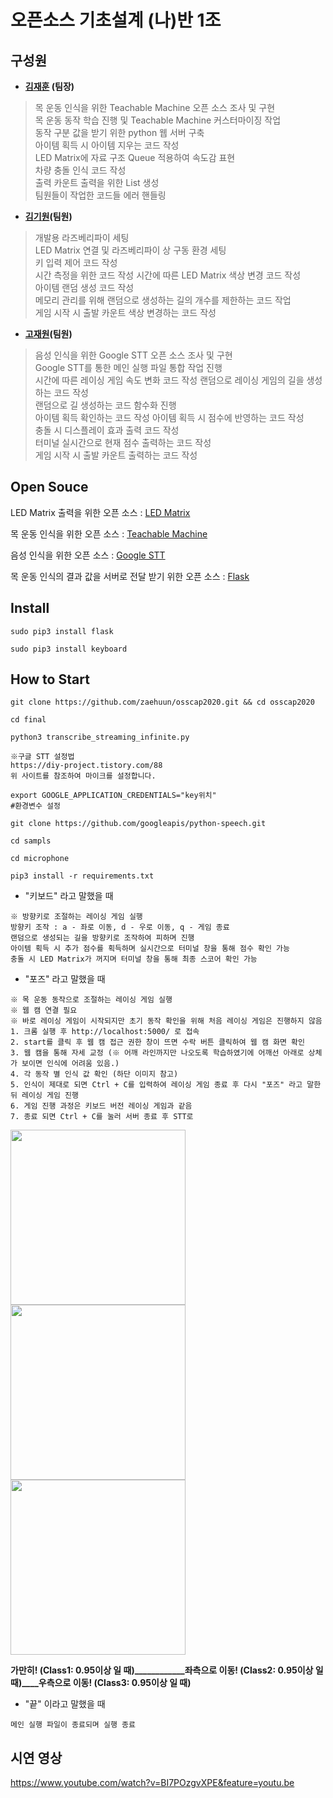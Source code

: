 

# 오픈소스 기초설계 (나)반 1조 


## 구성원
- **[김재훈](https://github.com/zaehuun) (팀장)**   
> 목 운동 인식을 위한 Teachable Machine 오픈 소스 조사 및 구현   
목 운동 동작 학습 진행 및 Teachable Machine 커스터마이징 작업   
동작 구분 값을 받기 위한 python 웹 서버 구축   
아이템 획득 시 아이템 지우는 코드 작성   
LED Matrix에 자료 구조 Queue 적용하여 속도감 표현      
차량 충돌 인식 코드 작성   
출력 카운트 출력을 위한 List 생성   
팀원들이 작업한 코드들 에러 핸들링   

- **[김기원](https://github.com/justkiwon)(팀원)**
> 개발용 라즈베리파이 세팅   
LED Matrix 연결 및 라즈베리파이 상 구동 환경 세팅   
키 입력 제어 코드 작성   
시간 측정을 위한 코드 작성
시간에 따른 LED Matrix 색상 변경 코드 작성   
아이템 랜덤 생성 코드 작성   
메모리 관리를 위해 랜덤으로 생성하는 길의 개수를 제한하는 코드 작업   
게임 시작 시 출발 카운트 색상 변경하는 코드 작성   
 
- **[고재원](https://github.com/jaewon1778)(팀원)**
> 음성 인식을 위한 Google STT 오픈 소스 조사 및 구현   
Google STT를 통한 메인 실행 파일 통합 작업 진행   
시간에 따른 레이싱 게임 속도 변화 코드 작성
랜덤으로 레이싱 게임의 길을 생성하는 코드 작성   
랜덤으로 길 생성하는 코드 함수화 진행   
아이템 획득 확인하는 코드 작성
아이템 획득 시 점수에 반영하는 코드 작성   
충돌 시 디스플레이 효과 출력 코드 작성   
터미널 실시간으로 현재 점수 출력하는 코드 작성   
게임 시작 시 출발 카운트 출력하는 코드 작성   

 

## Open Souce
LED Matrix 출력을 위한 오픈 소스 : [LED Matrix](https://learn.adafruit.com/connecting-a-16x32-rgb-led-matrix-panel-to-a-raspberry-pi/experimental-python-code)
   
목 운동 인식을 위한 오픈 소스 : [Teachable Machine](https://teachablemachine.withgoogle.com/)
  
음성 인식을 위한 오픈 소스 : [Google STT](https://cloud.google.com/speech-to-text/docs/?hl=ko)

목 운동 인식의 결과 값을 서버로 전달 받기 위한 오픈 소스 : [Flask](https://flask-docs-kr.readthedocs.io/ko/latest/)


## Install
 
```
sudo pip3 install flask
```
```
sudo pip3 install keyboard
```
   
## How to Start
```
git clone https://github.com/zaehuun/osscap2020.git && cd osscap2020
```
```
cd final
```
```
python3 transcribe_streaming_infinite.py
```
```
※구글 STT 설정법
https://diy-project.tistory.com/88
위 사이트를 참조하여 마이크를 설정합니다.

export GOOGLE_APPLICATION_CREDENTIALS="key위치"
#환경변수 설정

git clone https://github.com/googleapis/python-speech.git

cd sampls

cd microphone

pip3 install -r requirements.txt
```
- "키보드" 라고 말했을 때   
```
※ 방향키로 조절하는 레이싱 게임 실행
방향키 조작 : a - 좌로 이동, d - 우로 이동, q - 게임 종료
랜덤으로 생성되는 길을 방향키로 조작하여 피하며 진행
아이템 획득 시 추가 점수를 획득하며 실시간으로 터미널 창을 통해 점수 확인 가능
충돌 시 LED Matrix가 꺼지며 터미널 창을 통해 최종 스코어 확인 가능
```


- "포즈" 라고 말했을 때
```
※ 목 운동 동작으로 조절하는 레이싱 게임 실행
※ 웹 캠 연결 필요
※ 바로 레이싱 게임이 시작되지만 초기 동작 확인을 위해 처음 레이싱 게임은 진행하지 않음
1. 크롬 실행 후 http://localhost:5000/ 로 접속
2. start를 클릭 후 웹 캠 접근 권한 창이 뜨면 수락 버튼 클릭하여 웹 캠 화면 확인
3. 웹 캠을 통해 자세 교정 (※ 어깨 라인까지만 나오도록 학습하였기에 어깨선 아래로 상체가 보이면 인식에 어려움 있음.)
4. 각 동작 별 인식 값 확인 (하단 이미지 참고)
5. 인식이 제대로 되면 Ctrl + C를 입력하여 레이싱 게임 종료 후 다시 "포즈" 라고 말한 뒤 레이싱 게임 진행
6. 게임 진행 과정은 키보드 버전 레이싱 게임과 같음
7. 종료 되면 Ctrl + C를 눌러 서버 종료 후 STT로 

```
<p float="left">
  <img width="280" src="https://user-images.githubusercontent.com/72431775/100602280-084eab00-3347-11eb-985f-142ff95bdfca.png"> 
  <img width="280" src="https://user-images.githubusercontent.com/72431775/100602641-8317c600-3347-11eb-9128-3cb0a086678c.png">
  <img width="280" src="https://user-images.githubusercontent.com/72431775/100602726-a3e01b80-3347-11eb-9db8-43100806752d.png">
</p>
  
   **가만히! (Class1: 0.95이상 일 때)____________좌측으로 이동! (Class2: 0.95이상 일 때)____우측으로 이동! (Class3: 0.95이상 일 때)**


- "끝" 이라고 말했을 때
```
메인 실행 파일이 종료되며 실행 종료
```


## 시연 영상
https://www.youtube.com/watch?v=BI7POzgvXPE&feature=youtu.be
